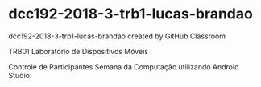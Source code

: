 # dcc192-2018-3-trb1-lucas-brandao
dcc192-2018-3-trb1-lucas-brandao created by GitHub Classroom


TRB01 Laboratório de Dispositivos Móveis

Controle de Participantes Semana da Computação utilizando Android Studio.
